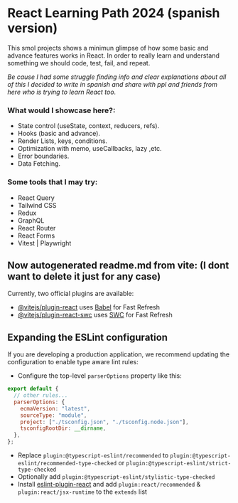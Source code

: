 # React Learning Path 2024 (spanish version)

This smol projects shows a minimun glimpse of how some basic and advance features works in React. In order to really learn and understand something we should code, test, fail, and repeat.

_Be cause I had some struggle finding info and clear explanations about all of this I decided to write in spanish and share with ppl and friends from here who is trying to learn React too._

### What would I showcase here?:

- State control (useState, context, reducers, refs).
- Hooks (basic and advance).
- Render Lists, keys, conditions.
- Optimization with memo, useCallbacks, lazy ,etc.
- Error boundaries.
- Data Fetching.

### Some tools that I may try:

- React Query
- Tailwind CSS
- Redux
- GraphQL
- React Router
- React Forms
- Vitest | Playwright

## Now autogenerated readme.md from vite: (I dont want to delete it just for any case)

Currently, two official plugins are available:

- [@vitejs/plugin-react](https://github.com/vitejs/vite-plugin-react/blob/main/packages/plugin-react/README.md) uses [Babel](https://babeljs.io/) for Fast Refresh
- [@vitejs/plugin-react-swc](https://github.com/vitejs/vite-plugin-react-swc) uses [SWC](https://swc.rs/) for Fast Refresh

## Expanding the ESLint configuration

If you are developing a production application, we recommend updating the configuration to enable type aware lint rules:

- Configure the top-level `parserOptions` property like this:

```js
export default {
  // other rules...
  parserOptions: {
    ecmaVersion: "latest",
    sourceType: "module",
    project: ["./tsconfig.json", "./tsconfig.node.json"],
    tsconfigRootDir: __dirname,
  },
};
```

- Replace `plugin:@typescript-eslint/recommended` to `plugin:@typescript-eslint/recommended-type-checked` or `plugin:@typescript-eslint/strict-type-checked`
- Optionally add `plugin:@typescript-eslint/stylistic-type-checked`
- Install [eslint-plugin-react](https://github.com/jsx-eslint/eslint-plugin-react) and add `plugin:react/recommended` & `plugin:react/jsx-runtime` to the `extends` list
